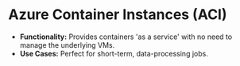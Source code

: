 # Azure Container Instances (ACI)
- <b>Functionality:</b> Provides containers 'as a service' with no need to manage the underlying VMs.
- <b>Use Cases:</b> Perfect for short-term, data-processing jobs.